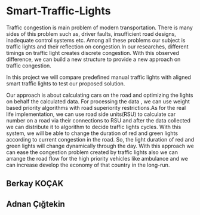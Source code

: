 # Smart-Traffic-Lights

Traffic congestion is main problem of modern transportation.
There is many sides of this problem such as, driver faults, insufficient road designs,  inadequate control systems etc.
Among all these problems our subject is traffic lights and their reflection on congestion.In our researches, different timings on traffic light creates discrete congestion.
With this observed difference, we can build a new structure to provide a new approach on traffic congestion.

In this project we will compare predefined manual traffic lights with aligned smart traffic lights to test our proposed solution.

Our approach is about calculating cars on the road and optimizing the lights on behalf the calculated data. For processing the data , we can use weight based priority algorithms with road superiority restrictions.As for the real life implementation, we can use road side units(RSU) to calculate car number on a road via their connections to RSU and after the data collected we can distribute it to algorithm to decide traffic lights cycles. With this system, we will be able to change the duration of red and green lights according to current congestion in the road. So, the light duration of red and green lights will change dynamically through the day. With this approach we can ease the congestion problem created by traffic lights also we can arrange the road flow for the high priority vehicles like ambulance and we can increase develop the economy of that country in the long-run. 

## Berkay KOÇAK 
## Adnan Çığtekin
